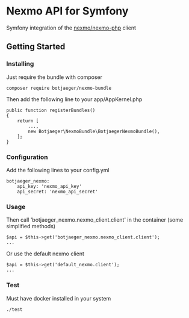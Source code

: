 # Nexmo API for Symfony

Symfony integration of the [nexmo/nexmo-php](https://github.com/Nexmo/nexmo-php) client

## Getting Started

### Installing

Just require the bundle with composer

```
composer require botjaeger/nexmo-bundle
```

Then add the following line to your app/AppKernel.php
```
public function registerBundles()
{
    return [
        ...,
        new Botjaeger\NexmoBundle\BotjaegerNexmoBundle(),
    ];
}
```

### Configuration

Add the following lines to your config.yml
```
botjaeger_nexmo:
    api_key: 'nexmo_api_key'
    api_secret: 'nexmo_api_secret'
```

### Usage

Then call 'botjaeger_nexmo.nexmo_client.client' in the container (some simplified methods)
```
$api = $this->get('botjaeger_nexmo.nexmo_client.client');
...
```
Or use the default nexmo client
```
$api = $this->get('default_nexmo.client');
...
```

### Test

Must have docker installed in your system
```
./test
```
